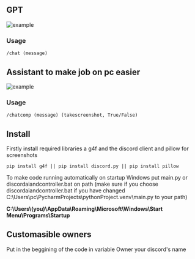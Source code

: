 ## GPT
![example](https://github.com/user-attachments/assets/c210d8b4-5011-4619-ab80-0b1e4660933f)
### Usage
`/chat (message)`
## Assistant to make job on pc easier
![example](https://github.com/user-attachments/assets/9c1aea3e-7838-4e03-abb9-ffcc5c9f9d20)
### Usage
`/chatcomp (message) (takescreenshot, True/False)`
## Install
Firstly install required libraries a g4f and the discord client and pillow for screenshots

`pip install g4f || pip install discord.py || pip install pillow`

To make code running automatically on startup Windows put main.py or discordaiandcontroller.bat on path (make sure if you choose discordaiandcontroller.bat if you have changed C:\Users\pc\PycharmProjects\pythonProject\.venv\main.py to your path) 

__C:\Users\\(you)\AppData\Roaming\Microsoft\Windows\Start Menu\Programs\Startup__

## Customasible owners
Put in the beggining of the code in variable Owner your discord's name
